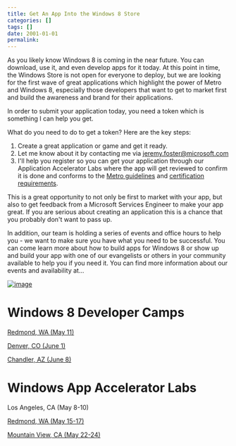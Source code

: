 ```yaml
---
title: Get An App Into the Windows 8 Store
categories: []
tags: []
date: 2001-01-01
permalink: 
---
```


As you likely know Windows 8 is coming in the near future. You can download, use it, and even develop apps for it today. At this point in time, the Windows Store is not open for everyone to deploy, but we are looking for the first wave of great applications which highlight the power of Metro and Windows 8, especially those developers that want to get to market first and build the awareness and brand for their applications.

In order to submit your application today, you need a token which is something I can help you get.

What do you need to do to get a token? Here are the key steps:

1.  Create a great application or game and get it ready.
2.  Let me know about it by contacting me via [jeremy.foster@microsoft.com](mailto:jeremy.foster@microsoft.com)
3.  I'll help you register so you can get your application through our Application Accelerator Labs where the app will get reviewed to confirm it is done and conforms to the [Metro guidelines](http://msdn.microsoft.com/en-us/library/windows/apps/hh465424) and [certification requirements](http://msdn.microsoft.com/en-us/library/windows/apps/hh694083.aspx).

This is a great opportunity to not only be first to market with your app, but also to get feedback from a Microsoft Services Engineer to make your app great. If you are serious about creating an application this is a chance that you probably don't want to pass up.

In addition, our team is holding a series of events and office hours to help you - we want to make sure you have what you need to be successful. You can come learn more about how to build apps for Windows 8 or show up and build your app with one of our evangelists or others in your community available to help you if you need it. You can find more information about our events and availability at...

[![](http://codefoster.blob.core.windows.net/site/image/8fb0aa5a57554310ad84990a2c79e281/appinstore_01_1.png "image")](http://www.microsoft.com/click/services/Redirect2.ashx?CR_CC=200091311)

# Windows 8 Developer Camps

[Redmond, WA (May 11)](http://www.microsoft.com/click/services/Redirect2.ashx?CR_CC=200090761&amp;CR_EAC=300039498)

[Denver, CO (June 1)](http://www.microsoft.com/click/services/Redirect2.ashx?CR_CC=200090761&amp;CR_EAC=300039502)

[Chandler, AZ (June 8)](http://www.microsoft.com/click/services/Redirect2.ashx?CR_CC=200090761&amp;CR_EAC=300039504)

# Windows App Accelerator Labs

Los Angeles, CA (May 8-10)

[Redmond, WA (May 15-17)](https://msevents.microsoft.com/cui/EventDetail.aspx?culture=en-US&amp;EventID=1032507920&amp;IO=JMxNB5I5wwpdm/i5/7qf2g%3d%3d)

[Mountain View, CA (May 22-24)](https://msevents.microsoft.com/cui/EventDetail.aspx?culture=en-US&amp;EventID=1032507921&amp;IO=JMxNB5I5wwoSznz3qP9Szg%3d%3d)